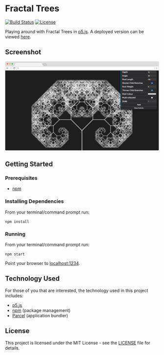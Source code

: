 # Fractal Trees

[![Build Status](https://img.shields.io/github/actions/workflow/status/vanillaSlice/the-mono/fractal-trees.yml?branch=main)](https://github.com/vanillaSlice/the-mono/actions?query=workflow%3AFractal-Trees+branch%3Amain)
[![License](https://img.shields.io/badge/license-MIT-green)](LICENSE)

Playing around with Fractal Trees in [p5.js](https://p5js.org/).
A deployed version can be viewed [here](https://fractaltrees.mikelowe.xyz/).

## Screenshot

![Screenshot](./images/screenshot-1.png)

## Getting Started

### Prerequisites

* [npm](https://www.npmjs.com/)

### Installing Dependencies

From your terminal/command prompt run:

```
npm install
```

### Running

From your terminal/command prompt run:

```
npm start
```

Point your browser to [localhost:1234](http://localhost:1234).

## Technology Used

For those of you that are interested, the technology used in this project includes:

* [p5.js](https://p5js.org/)
* [npm](https://www.npmjs.com/) (package management)
* [Parcel](https://parceljs.org/) (application bundler)

## License

This project is licensed under the MIT License - see the [LICENSE](LICENSE) file for details.
